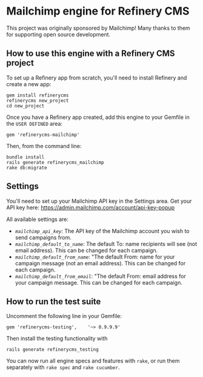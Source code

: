 # Mailchimp engine for Refinery CMS

This project was originally sponsored by Mailchimp!  Many thanks to them for supporting open source development.

## How to use this engine with a Refinery CMS project

To set up a Refinery app from scratch, you'll need to install Refinery and create a new app:

    gem install refinerycms
    refinerycms new_project
    cd new_project

Once you have a Refinery app created, add this engine to your Gemfile in the `USER DEFINED` area:

    gem 'refinerycms-mailchimp'
    
Then, from the command line:

    bundle install
    rails generate refinerycms_mailchimp
    rake db:migrate
    
## Settings

You'll need to set up your Mailchimp API key in the Settings area.  Get your API key here:  https://admin.mailchimp.com/account/api-key-popup

All available settings are:

* *`mailchimp_api_key`*: The API key of the Mailchimp account you wish to send campaigns from.
* *`mailchimp_default_to_name`*: The default To: name recipients will see (not email address). This can be changed for each campaign.
* *`mailchimp_default_from_name`*: "The default From: name for your campaign message (not an email address). This can be changed for each campaign.
* *`mailchimp_default_from_email`*: "The default From: email address for your campaign message. This can be changed for each campaign.

## How to run the test suite

Uncomment the following line in your Gemfile:

    gem 'refinerycms-testing',    '~> 0.9.9.9'
    
Then install the testing functionality with
    
    rails generate refinerycms_testing
    
You can now run all engine specs and features with `rake`, or run them separately with `rake spec` and `rake cucumber`.